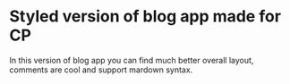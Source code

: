 # Styled version of blog app made for CP

In this version of blog app you can find much better overall layout, comments are cool and support mardown syntax.
